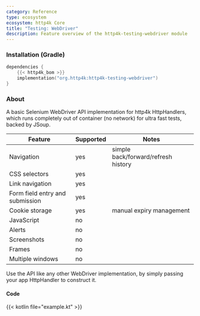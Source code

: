 ```yaml
---
category: Reference
type: ecosystem
ecosystem: http4k Core
title: "Testing: WebDriver"
description: Feature overview of the http4k-testing-webdriver module
---
```



### Installation (Gradle)

```kotlin
dependencies {
    {{< http4k_bom >}}
    implementation("org.http4k:http4k-testing-webdriver")
}
```

### About

A basic Selenium WebDriver API implementation for http4k HttpHandlers, which runs completely out of container (no network) for ultra fast tests, backed by JSoup.

| Feature | Supported | Notes |
|---------|-----------|-------|
| Navigation|yes|simple back/forward/refresh history|
| CSS selectors|yes||
| Link navigation|yes||
| Form field entry and submission|yes||
| Cookie storage|yes|manual expiry management|
| JavaScript|no||
| Alerts|no||
| Screenshots|no||
| Frames|no||
| Multiple windows|no||

Use the API like any other WebDriver implementation, by simply passing your app HttpHandler to construct it.

#### Code

{{< kotlin file="example.kt" >}}

[http4k]: https://http4k.org
